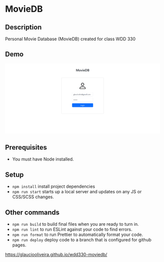 # MovieDB

## Description

Personal Movie Database (MovieDB) created for class WDD 330

## Demo

![App Demo](demo.gif)


## Prerequisites

- You must have Node installed.

## Setup

- `npm install` install project dependencies
- `npm run start` starts up a local server and updates on any JS or CSS/SCSS changes.

## Other commands

- `npm run build` to build final files when you are ready to turn in.
- `npm run lint` to run ESLint against your code to find errors.
- `npm run format` to run Prettier to automatically format your code.
- `npm run deploy` deploy code to a branch that is configured for github pages.

https://glauciooliveira.github.io/wdd330-moviedb/